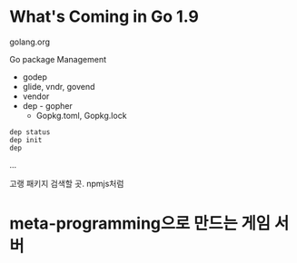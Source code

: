 # What's Coming in Go 1.9
golang.org


Go package Management
- godep
- glide, vndr, govend
- vendor
- dep - gopher
  - Gopkg.toml, Gopkg.lock
```
dep status
dep init
dep 
```
...


고랭 패키지 검색할 곳. npmjs처럼

# meta-programming으로 만드는 게임 서버
